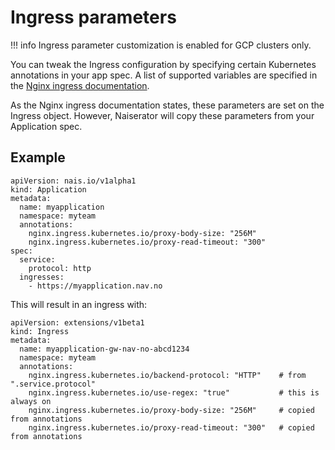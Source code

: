 # Ingress parameters

!!! info
    Ingress parameter customization is enabled for GCP clusters only.

You can tweak the Ingress configuration by specifying certain Kubernetes annotations in your app spec.
A list of supported variables are specified in the
[Nginx ingress documentation](https://kubernetes.github.io/ingress-nginx/user-guide/nginx-configuration/annotations/).

As the Nginx ingress documentation states, these parameters are set on the Ingress object.
However, Naiserator will copy these parameters from your Application spec.

## Example

```
apiVersion: nais.io/v1alpha1
kind: Application
metadata:
  name: myapplication
  namespace: myteam
  annotations:
    nginx.ingress.kubernetes.io/proxy-body-size: "256M"
    nginx.ingress.kubernetes.io/proxy-read-timeout: "300"
spec:
  service:
    protocol: http
  ingresses:
    - https://myapplication.nav.no
```

This will result in an ingress with:

```
apiVersion: extensions/v1beta1
kind: Ingress
metadata:
  name: myapplication-gw-nav-no-abcd1234
  namespace: myteam
  annotations:
    nginx.ingress.kubernetes.io/backend-protocol: "HTTP"    # from ".service.protocol"
    nginx.ingress.kubernetes.io/use-regex: "true"           # this is always on
    nginx.ingress.kubernetes.io/proxy-body-size: "256M"     # copied from annotations
    nginx.ingress.kubernetes.io/proxy-read-timeout: "300"   # copied from annotations
```

